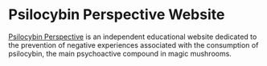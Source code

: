 # Psilocybin Perspective Website

[Psilocybin Perspective](https://psilocybinperspective.com)
is an independent educational
website dedicated to the prevention of negative experiences
associated with the consumption of psilocybin,
the main psychoactive compound in magic mushrooms.
